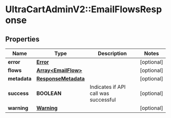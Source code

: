 # UltraCartAdminV2::EmailFlowsResponse

## Properties
Name | Type | Description | Notes
------------ | ------------- | ------------- | -------------
**error** | [**Error**](Error.md) |  | [optional] 
**flows** | [**Array&lt;EmailFlow&gt;**](EmailFlow.md) |  | [optional] 
**metadata** | [**ResponseMetadata**](ResponseMetadata.md) |  | [optional] 
**success** | **BOOLEAN** | Indicates if API call was successful | [optional] 
**warning** | [**Warning**](Warning.md) |  | [optional] 


